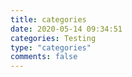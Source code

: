 ```yaml
---
title: categories
date: 2020-05-14 09:34:51
categories: Testing 
type: "categories"
comments: false
---
```

